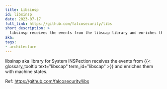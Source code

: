 ```yaml
---
title: Libsinsp
id: libsinsp
date: 2023-07-17
full_link: https://github.com/falcosecurity/libs
short_description: >
  libsinsp receives the events from the libscap library and enriches them with machine states.
aka:
tags:
- architecture
---
```

libsinsp aka library for System INSPection receives the events from {{< glossary_tooltip text="libscap" term_id="libscap" >}} and enriches them with machine states.

<!--more-->
Ref: https://github.com/falcosecurity/libs